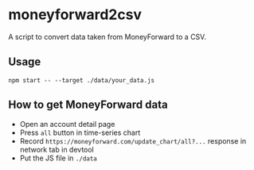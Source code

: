 # moneyforward2csv

A script to convert data taken from MoneyForward to a CSV.

## Usage

```
npm start -- --target ./data/your_data.js
```

## How to get MoneyForward data

- Open an account detail page
- Press `all` button in time-series chart
- Record `https://moneyforward.com/update_chart/all?...` response in network tab in devtool
- Put the JS file in `./data`
